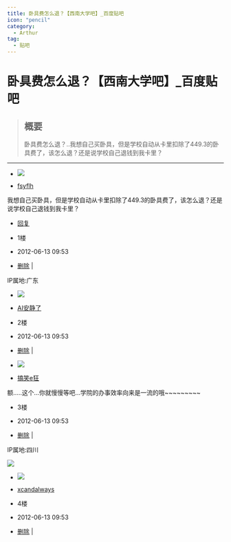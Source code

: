 ```yaml
---
title: 卧具费怎么退？【西南大学吧】_百度贴吧
icon: "pencil"
category:
  - Arthur
tag:
  - 贴吧
---
```

# 卧具费怎么退？【西南大学吧】_百度贴吧

> ## 概要
> 卧具费怎么退？..我想自己买卧具，但是学校自动从卡里扣除了449.3的卧具费了，该怎么退？还是说学校自己退钱到我卡里？

---
-   [![](https://himg.bdimg.com/sys/portrait/item/tb.1.b9fc0bd1.TJykhab2yC352vX_pOgzGQ)](https://tieba.baidu.com/home/main?id=tb.1.b9fc0bd1.TJykhab2yC352vX_pOgzGQ&fr=pb&ie=utf-8)
    

-   [fsyflh](https://tieba.baidu.com/home/main?id=tb.1.b9fc0bd1.TJykhab2yC352vX_pOgzGQ&fr=pb&ie=utf-8 "该用户已经连续签到217天了，连续30天一举“橙”名")

我想自己买卧具，但是学校自动从卡里扣除了449.3的卧具费了，该怎么退？还是说学校自己退钱到我卡里？

  
  

-   [回复](https://tieba.baidu.com/p/1657798601?pid=20772848573&cid=0#)

-   1楼
-   2012-06-13 09:53

-   [删除](https://tieba.baidu.com/p/1657798601?pid=20772848573&cid=0#) |

IP属地:广东

-   [![](https://himg.bdimg.com/sys/portrait/item/tb.1.572b4392.1Nl3UJgxYqHpUPRAzb30fw)](https://tieba.baidu.com/home/main?id=tb.1.572b4392.1Nl3UJgxYqHpUPRAzb30fw&fr=pb&ie=utf-8)
    

-   [AI安静了](https://tieba.baidu.com/home/main?id=tb.1.572b4392.1Nl3UJgxYqHpUPRAzb30fw&fr=pb&ie=utf-8)

-   2楼
-   2012-06-13 09:53

-   [删除](https://tieba.baidu.com/p/1657798601?pid=20772848573&cid=0#) |

-   [![](https://himg.bdimg.com/sys/portrait/item/tb.1.7b3b29b0.56Cq-pvL7DYLcNrX3cjRMQ)](https://tieba.baidu.com/home/main?id=tb.1.7b3b29b0.56Cq-pvL7DYLcNrX3cjRMQ&fr=pb&ie=utf-8)
    

-   [搞笑e狂](https://tieba.baidu.com/home/main?id=tb.1.7b3b29b0.56Cq-pvL7DYLcNrX3cjRMQ&fr=pb&ie=utf-8)

额.....这个...你就慢慢等吧...学院的办事效率向来是一流的哦~~~~~~~~~

  
  

-   3楼
-   2012-06-13 09:53

-   [删除](https://tieba.baidu.com/p/1657798601?pid=20772848573&cid=0#) |

IP属地:四川

![](http://hiphotos.baidu.com/%B8%E3%D0%A6e%BF%F1/pic/item/cbdcc90af748c6ebeb50cd7c.jpg?v=tbs)

-   [![](https://himg.bdimg.com/sys/portrait/item/tb.1.b291f1ff.AHvpWGDuzEZGzbcUPExyRA)](https://tieba.baidu.com/home/main?id=tb.1.b291f1ff.AHvpWGDuzEZGzbcUPExyRA&fr=pb&ie=utf-8)
    

-   [xcandalways](https://tieba.baidu.com/home/main?id=tb.1.b291f1ff.AHvpWGDuzEZGzbcUPExyRA&fr=pb&ie=utf-8)

-   4楼
-   2012-06-13 09:53

-   [删除](https://tieba.baidu.com/p/1657798601?pid=20772848573&cid=0#) |
